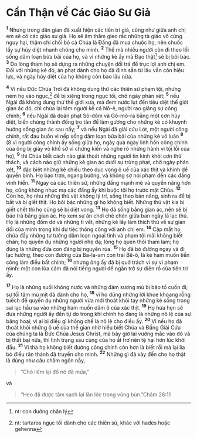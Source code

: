 # Cẩn Thận về Các Giáo Sư Giả
<sup><b>1</b></sup> Nhưng trong dân gian đã xuất hiện các tiên tri giả, cũng như giữa anh chị em sẽ có các giáo sư giả. Họ sẽ âm thầm gieo rắc những tà giáo vô cùng nguy hại, thậm chí chối bỏ cả Chúa là Ðấng đã mua chuộc họ, nên chuốc lấy sự hủy diệt nhanh chóng cho mình. <sup><b>2</b></sup> Thế mà nhiều người còn đi theo lối sống dâm loạn bừa bãi của họ, và vì những kẻ ấy mà Ðạo thật[^1] sẽ bị bôi bác. <sup><b>3</b></sup> Do lòng tham họ sẽ dựng ra những chuyện dối trá để trục lợi anh chị em. Ðối với những kẻ đó, án phạt dành cho họ đã định sẵn từ lâu vẫn còn hiệu lực, và ngày hủy diệt của họ không còn bao lâu nữa.

<sup><b>4</b></sup> Vì nếu Ðức Chúa Trời đã không dung thứ các thiên sứ phạm tội, nhưng ném họ vào ngục,[^2] để bị xiềng trong ngục tối, chờ ngày phán xét; <sup><b>5</b></sup> nếu Ngài đã không dung thứ thế giới xưa, mà đem nước lụt đến tiêu diệt thế giới gian ác đó, chỉ chừa lại tám người kể cả Nô-ê, người rao giảng sự công chính; <sup><b>6</b></sup> nếu Ngài đã đoán phạt Sô-đôm và Gô-mô-ra bằng một cơn hủy diệt, biến chúng thành đống tro tàn để làm gương cho những kẻ có khuynh hướng sống gian ác sau nầy; <sup><b>7</b></sup> và nếu Ngài đã giải cứu Lót, một người công chính, rất đau buồn vì nếp sống dâm loạn bừa bãi của những kẻ vô luân <sup><b>8</b></sup> (8 vì người công chính ấy sống giữa họ, ngày qua ngày linh hồn công chính của ông bị giày vò khổ sở vì chứng kiến và nghe rõ những hành vi tội lỗi của họ), <sup><b>9</b></sup> thì Chúa biết cách nào giải thoát những người tin kính khỏi cơn thử thách, và cách nào giữ những kẻ gian ác dưới sự trừng phạt, chờ ngày phán xét, <sup><b>10</b></sup> đặc biệt những kẻ chiều theo dục vọng ô uế của xác thịt và khinh dể quyền bính. Họ bạo trợn, ngang bướng, và không sợ nói phạm đến các đấng vinh hiển. <sup><b>11</b></sup> Ngay cả các thiên sứ, những đấng mạnh mẽ và quyền năng hơn họ, cũng không nhục mạ các đấng ấy khi buộc tội họ trước mặt Chúa. <sup><b>12</b></sup> Còn họ, họ như những thú vật không lý trí, sống theo bản năng, sinh ra để bị bắt và bị giết thịt. Họ bôi bác những gì họ không biết. Những thú vật kia bị giết chết thì họ cũng sẽ bị diệt vong. <sup><b>13</b></sup> Họ đã sống bằng gian ác, nên sẽ bị báo trả bằng gian ác. Họ xem sự ăn chơi chè chén giữa ban ngày là lạc thú. Họ là những đốm dơ và những tì vết, những kẻ lấy làm thích thú về sự gian dối của mình trong khi dự tiệc thông công với anh chị em. <sup><b>14</b></sup> Cặp mắt họ chứa đầy những tư tưởng dâm loạn ngoại tình và phạm tội mãi không biết chán; họ quyến dụ những người nhẹ dạ; lòng họ quen thói tham lam; họ đúng là những đứa con đáng bị nguyền rủa. <sup><b>15</b></sup> Họ đã bỏ đường ngay và đi lạc hướng, theo con đường của Ba-la-am con trai Bê-ô, là kẻ ham muốn tiền công làm điều bất chính; <sup><b>16</b></sup> nhưng ông ấy đã bị quở trách vì sự vi phạm mình: một con lừa câm đã nói tiếng người để ngăn trở sự điên rồ của tiên tri ấy.

<sup><b>17</b></sup> Họ là những suối không nước và những đám sương mù bị bão tố cuốn đi; sự tối tăm mù mịt đã dành cho họ, <sup><b>18</b></sup> vì họ dùng những lời khoe khoang rỗng tuếch để quyến dụ những người vừa mới thoát khỏi tay những kẻ sống trong sai lạc hầu sa vào những ham muốn dâm ô của xác thịt. <sup><b>19</b></sup> Họ hứa hẹn sẽ đưa những người ấy đến tự do trong khi chính họ đang là những nô lệ của sự băng hoại; vì ai bị điều gì khống chế là nô lệ cho điều ấy. <sup><b>20</b></sup> Vì nếu họ đã thoát khỏi những ô uế của thế gian nhờ hiểu biết Chúa và Ðấng Giải Cứu của chúng ta là Ðức Chúa Jesus Christ, mà bây giờ lại vướng mắc vào đó và bị thất bại nữa, thì tình trạng sau cùng của họ ắt trở nên tệ hại hơn lúc khởi đầu. <sup><b>21</b></sup> Vì thà họ không biết đường công chính còn hơn là biết rồi mà lại lìa bỏ điều răn thánh đã truyền cho mình. <sup><b>22</b></sup> Những gì đã xảy đến cho họ thật là đúng như câu châm ngôn nầy,


> “Chó liếm lại đồ nó đã mửa,”
>

và


> “Heo đã được tắm sạch lại lăn lóc trong vũng bùn.”Châm 26:11
>

[^1]: nt: con đường chân lý
[^2]: nt: tartaros ngục tối dành cho các thiên sứ, khác với hades hoặc gehenna
